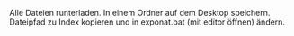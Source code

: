 Alle Dateien runterladen.
In einem Ordner auf dem Desktop speichern.
Dateipfad zu Index kopieren und in exponat.bat (mit editor öffnen) ändern.

